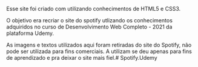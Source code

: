 Esse site foi criado com utilizando conhecimentos de HTML5 e CSS3.

O objetivo era recriar o site do spotify utlizando os conhecimentos adquiridos no curso de Desenvolvimento Web Completo - 2021 da plataforma Udemy.

As imagens e textos utilizados aqui foram retiradas do site do Spotify, não pode ser utilizada para fins comerciais. A utilizam se deu apenas para fins de aprendizado e pra deixar o site mais fiel.#   S p o t i f y . U d e m y  
 